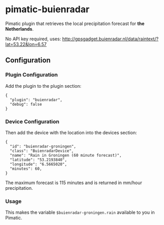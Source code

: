pimatic-buienradar
===================

Pimatic plugin that retrieves the local precipitation forecast for **the Netherlands**.

No API key required, uses: http://gpsgadget.buienradar.nl/data/raintext/?lat=53.22&lon=6.57

Configuration
-------------

### Plugin Configuration

Add the plugin to the plugin section:

    {
      "plugin": "buienradar",
      "debug": false
    }

### Device Configuration

Then add the device with the location into the devices section:

    {
      "id": "buienradar-groningen",
      "class": "BuienradarDevice",
      "name": "Rain in Groningen (60 minute forecast)",
      "latitude": "53.2193840",
      "longitude": "6.5665020",
      "minutes": 60,
    }
    
The maximum forecast is 115 minutes and is returned in mm/hour precipitation.


### Usage

This makes the variable `$buienradar-groningen.rain` available to you in Pimatic.

